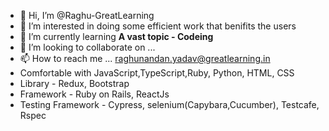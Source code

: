 - 👋 Hi, I’m @Raghu-GreatLearning
- 👀 I’m interested in doing some efficient work that benifits the users 
- 🌱 I’m currently learning **A vast topic - Codeing**
- 💞️ I’m looking to collaborate on ...
- 📫 How to reach me ... raghunandan.yadav@greatlearning.in
- Comfortable with JavaScript,TypeScript,Ruby, Python, HTML, CSS
- Library - Redux, Bootstrap
- Framework - Ruby on Rails, ReactJs
- Testing Framework - Cypress, selenium(Capybara,Cucumber), Testcafe, Rspec

<!---
Raghu-GreatLearning/Raghu-GreatLearning is a ✨ special ✨ repository because its `README.md` (this file) appears on your GitHub profile.
You can click the Preview link to take a look at your changes.
--->
